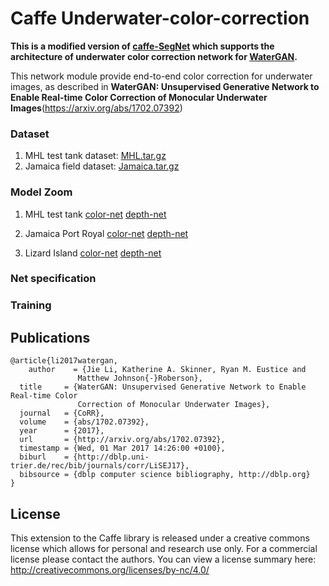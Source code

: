 # Caffe Underwater-color-correction
**This is a modified version of [caffe-SegNet](https://github.com/alexgkendall/caffe-segnet/blob/segnet-cleaned) which supports the architecture of underwater color correction network for [WaterGAN](https://github.com/kskin/WaterGAN).**

This network module provide end-to-end color correction for underwater images, as described in **WaterGAN: Unsupervised Generative Network to Enable Real-time Color Correction of Monocular Underwater Images**(https://arxiv.org/abs/1702.07392)

### Dataset

1) MHL test tank dataset:  [MHL.tar.gz](http://www.umich.edu/~dropopen/MHL.tar.gz)
2) Jamaica field dataset: [Jamaica.tar.gz](http://www.umich.edu/~dropda/Jamaica.tar.gz)
### Model Zoom
1) MHL test tank  [color-net](http://www.umich.edu/~dropopen/color-correction-mhl.caffemodel.zip)  [depth-net](http://www.umich.edu/~dropopen/depth-estimation-mhl.caffemodel.zip)

1) Jamaica Port Royal [color-net](http://www.umich.edu/~dropopen/color-correction-jamaica.caffemodel.zip)  [depth-net](http://www.umich.edu/~dropopen/depth-estimation-jamaica.caffemodel.zip)

1) Lizard Island [color-net](http://www.umich.edu/~dropopen/color-correction-lizard-island.caffemodel.zip)  [depth-net](http://www.umich.edu/~dropopen/depth-estimation-lizard.caffemodel.zip)



### Net specification
### Training

## Publications
```
@article{li2017watergan,
    author    = {Jie Li, Katherine A. Skinner, Ryan M. Eustice and
               Matthew Johnson{-}Roberson},
  title     = {WaterGAN: Unsupervised Generative Network to Enable Real-time Color
               Correction of Monocular Underwater Images},
  journal   = {CoRR},
  volume    = {abs/1702.07392},
  year      = {2017},
  url       = {http://arxiv.org/abs/1702.07392},
  timestamp = {Wed, 01 Mar 2017 14:26:00 +0100},
  biburl    = {http://dblp.uni-trier.de/rec/bib/journals/corr/LiSEJ17},
  bibsource = {dblp computer science bibliography, http://dblp.org}
}
```
## License

This extension to the Caffe library is released under a creative commons license which allows for personal and research use only. For a commercial license please contact the authors. You can view a license summary here:
http://creativecommons.org/licenses/by-nc/4.0/
